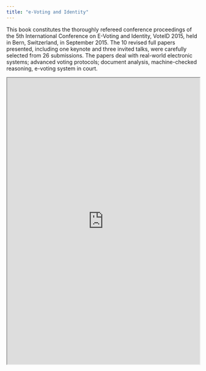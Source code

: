 ```yaml
---
title: "e-Voting and Identity"
---
```


This book constitutes the thoroughly refereed conference proceedings of the 5th International Conference on E-Voting and Identity, VoteID 2015, held in Bern, Switzerland, in September 2015. The 10 revised full papers presented, including one keynote and three invited talks, were carefully selected from 26 submissions. The papers deal with real-world electronic systems; advanced voting protocols; document analysis, machine-checked reasoning, e-voting system in court.

<iframe height="750" width="100%" src="https://ewelton.github.io/ktest/wiki.html#e-Voting%20and%20Identity"></iframe>
